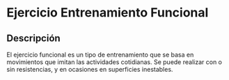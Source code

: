 # Ejercicio Entrenamiento Funcional

## Descripción
El ejercicio funcional es un tipo de entrenamiento que se basa en movimientos que imitan las actividades cotidianas. Se puede realizar con o sin resistencias, y en ocasiones en superficies inestables. 